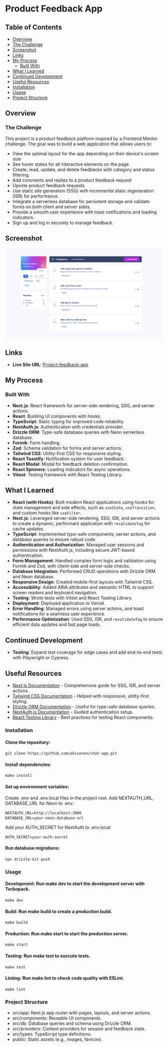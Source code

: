 # Product Feedback App

## Table of Contents

- [Overview](#overview)
- [The Challenge](#the-challenge)
- [Screenshot](#screenshot)
- [Links](#links)
- [My Process](#my-process)
  - [Built With](#built-with)
- [What I Learned](#what-i-learned)
- [Continued Development](#continued-development)
- [Useful Resources](#useful-resources)
- [Installation](#installation)
- [Usage](#usage)
- [Project Structure](#project-structure)

## Overview

### The Challenge

This project is a product feedback platform inspired by a Frontend Mentor challenge. The goal was to build a web application that allows users to:

- View the optimal layout for the app depending on their device's screen size
- See hover states for all interactive elements on the page
- Create, read, update, and delete feedbacks with category and status filtering.
- Add comments and replies to a product feedback request
- Upvote product feedback requests
- Use static site generation (SSG) with incremental static regeneration (ISR) for performance.
- Integrate a serverless database for persistent storage and validate forms on both client and server sides.
- Provide a smooth user experience with toast notifications and loading indicators.
- Sign up and log in securely to manage feedback.

## Screenshot

![Product Feedback App Screenshot](public/images/screenshot.png)

## Links

- **Live Site URL**: [Project-feedback-app](https://project-feedback-app-six.vercel.app)

## My Process

### Built With

- **Next.js**: React framework for server-side rendering, SSG, and server actions.
- **React**: Building UI components with hooks.
- **TypeScript**: Static typing for improved code reliability.
- **NextAuth.js**: Authentication with credentials provider.
- **Drizzle ORM**: Type-safe database queries with Neon serverless database.
- **Formik**: Form handling.
- **Zod**: Schema validation for forms and server actions.
- **Tailwind CSS**: Utility-first CSS for responsive styling.
- **React Toastify**: Notification system for user feedback.
- **React Modal**: Modal for feedback deletion confirmation.
- **React Spinners**: Loading indicators for async operations.
- **Vitest**: Testing framework with React Testing Library.

## What I Learned

- **React (with Hooks)**: Built modern React applications using hooks for state management and side effects, such as `useState`, `useTransition`, and custom hooks like `useFilter`.
- **Next.js**: Leveraged server-side rendering, SSG, ISR, and server actions to create a dynamic, performant application with `revalidateTag` for cache updates.
- **TypeScript**: Implemented type-safe components, server actions, and database queries to ensure robust code.
- **Authentication and Authorization**: Managed user sessions and permissions with NextAuth.js, including secure JWT-based authentication.
- **Form Management**: Handled complex form logic and validation using Formik and Zod, with client-side and server-side checks.
- **Database Integration**: Performed CRUD operations with Drizzle ORM and Neon database.
- **Responsive Design**: Created mobile-first layouts with Tailwind CSS.
- **Accessibility**: Added ARIA attributes and semantic HTML to support screen readers and keyboard navigation.
- **Testing**: Wrote tests with Vitest and React Testing Library.
- **Deployment**: Deployed application to Vercel.
- **Error Handling**: Managed errors using server actions, and toast notifications for a seamless user experience.
- **Performance Optimization**: Used SSG, ISR, and `revalidateTag` to ensure efficient data updates and fast page loads.

## Continued Development

- **Testing**: Expand test coverage for edge cases and add end-to-end tests with Playwright or Cypress.

## Useful Resources

- [Next.js Documentation](https://nextjs.org/docs) - Comprehensive guide for SSG, ISR, and server actions.
- [Tailwind CSS Documentation](https://tailwindcss.com/docs) - Helped with responsive, utility-first styling.
- [Drizzle ORM Documentation](https://orm.drizzle.team/docs) - Useful for type-safe database queries.
- [NextAuth.js Documentation](https://authjs.dev/getting-started/installation) - Guided authentication setup.
- [React Testing Library](https://testing-library.com/docs/react-testing-library/intro/) - Best practices for testing React components.

### Installation

#### Clone the repository:

```
git clone https://github.com/akivonen/chat-app.git
```

#### Install dependencies:

```
make install
```

#### Set up environment variables:

Create .env and .env.local files in the project root.
Add NEXTAUTH_URL, DATABASE_URL for Neon to .env:

```
NEXTAUTH_URL=http://localhost:3000
DATABASE_URL=your-neon-database-url
```

Add your AUTH_SECRET for NextAuth to .env.local:

```
AUTH_SECRET=your-auth-secret
```

#### Run database migrations:

```
npx drizzle-kit push
```

### Usage

#### Development: Run make dev to start the development server with Turbopack.

```
make dev
```

#### Build: Run make build to create a production build.

```
make build
```

#### Production: Run make start to start the production server.

```
make start
```

#### Testing: Run make test to execute tests.

```
make test
```

#### Linting: Run make lint to check code quality with ESLint.

```
make lint
```

### Project Structure

- src/app: Next.js app router with pages, layouts, and server actions.
- src/components: Reusable UI components.
- src/db: Database queries and schema using Drizzle ORM.
- src/providers: Context providers for session and feedback state.
- src/types: TypeScript type definitions.
- public: Static assets (e.g., images, favicon).
